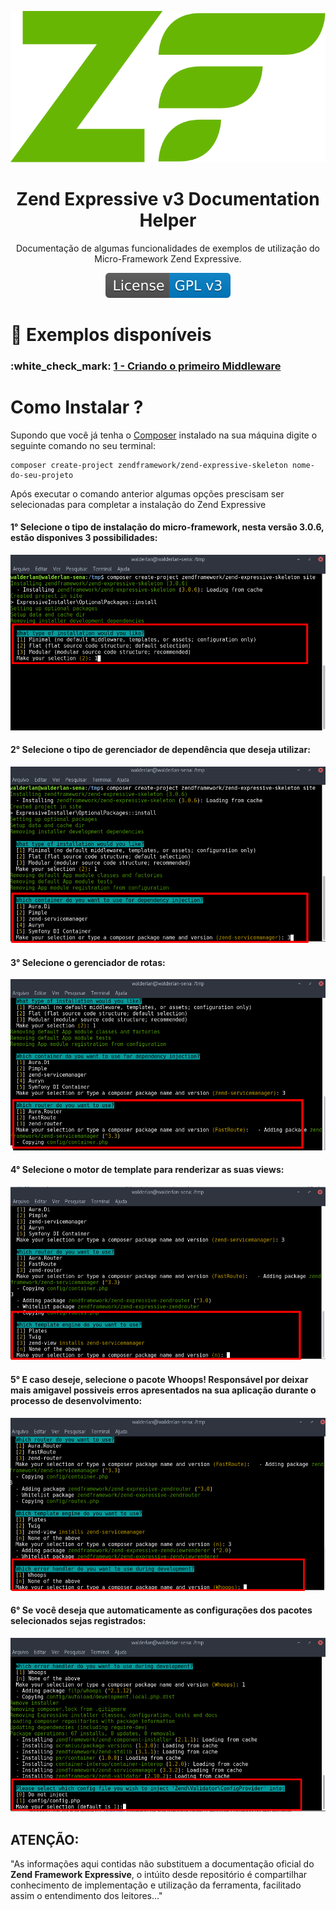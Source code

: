 <p align="center">
  <img src="https://github.com/WalderlanSena/zend-expressive-documentation/blob/master/imagens/zf-logo-mark.svg" />  
</p>

<h1 align="center">Zend Expressive v3 Documentation Helper</h1>

<p align="center">Documentação de algumas funcionalidades de exemplos de utilização do Micro-Framework Zend Expressive.</p>
<p align="center">
    <img src="https://github.com/WalderlanSena/tagsGit/blob/master/License-GPLV3.svg">
</p>

# :red_circle: Exemplos disponíveis

<h3>:white_check_mark: <a href="https://github.com/WalderlanSena/zend-expressive-documentation/tree/master/example01">1 - Criando o primeiro Middleware</a></h3>

<h1>Como Instalar ?</h1>

<p>Supondo que você já tenha o <a href="https://getcomposer.org/download/" target="_blank">Composer</a> instalado na sua máquina digite o seguinte comando no seu terminal: </p>

```
composer create-project zendframework/zend-expressive-skeleton nome-do-seu-projeto
```

<p>Após executar o comando anterior algumas opções prescisam ser selecionadas para completar a instalação do Zend Expressive</p>

<h4>1° Selecione o tipo de instalação do micro-framework, nesta versão 3.0.6, estão disponives 3 possibilidades: </h4>

<p align="center">
  <img src="https://github.com/WalderlanSena/zend-expressive-documentation/blob/master/imagens/01.png" />
</p>


<h4>2° Selecione o tipo de gerenciador de dependência que deseja utilizar: </h4>

<p align="center">
  <img src="https://github.com/WalderlanSena/zend-expressive-documentation/blob/master/imagens/02.png" />
</p>


<h4>3° Selecione o gerenciador de rotas: </h4>

<p align="center">
  <img src="https://github.com/WalderlanSena/zend-expressive-documentation/blob/master/imagens/03.png" />
</p>

<h4>4° Selecione o motor de template para renderizar as suas views: </h4>

<p align="center">
  <img src="https://github.com/WalderlanSena/zend-expressive-documentation/blob/master/imagens/04.png" />
</p>

<h4>5° E caso deseje, selecione o pacote Whoops! Responsável por deixar mais amigavel possiveis erros apresentados na sua aplicação durante o processo de desenvolvimento: </h4>

<p align="center">
  <img src="https://github.com/WalderlanSena/zend-expressive-documentation/blob/master/imagens/05.png" />
</p>

<h4>6° Se você deseja que automaticamente as configurações dos pacotes selecionados sejas registrados: </h4>

<p align="center">
  <img src="https://github.com/WalderlanSena/zend-expressive-documentation/blob/master/imagens/06.png" />
</p>

<h2>ATENÇÃO: </h2> "As informações aqui contidas não substituem a documentação oficial do <strong>Zend Framework Expressive</strong>, o intúito desde repositório é compartilhar conhecimento de implementação e utilização da ferramenta, facilitado assim o entendimento dos leitores..."

